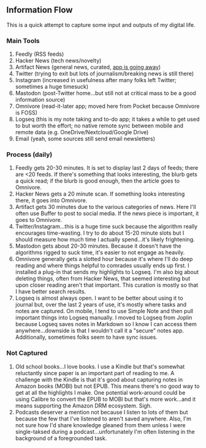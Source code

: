 ## Information Flow
This is a quick attempt to capture some input and outputs of my digital life.

### Main Tools
1. Feedly (RSS feeds)
2. Hacker News (tech news/novelty)  
3. Artifact News (general news, curated, [app is going away](https://medium.com/artifact-news/shutting-down-artifact-1e70de46d419))  
4. Twitter (trying to exit but lots of journalism/breaking news is still there)
5. Instagram (increased in usefulness after many folks left Twitter; sometimes a huge timesuck)
6. Mastodon (post-Twitter home...but still not at critical mass to be a good information source)
7. Omnivore (read-it-later app; moved here from Pocket because Omnivore is FOSS)
8. Logseq (this is my note taking and to-do app; it takes a while to get used to but worth the effort; no native remote sync between mobile and remote data (e.g. OneDrive/Nextcloud/Google Drive)  
9. Email (yeah, some sources still send email newsletters)  
### Process (daily)
1. Feedly gets 20-30 minutes. It is set to display last 2 days of feeds; there are <20 feeds. If there's something that looks interesting, the blurb gets a quick read; if the blurb is good enough, then the article goes to Omnivore.
2. Hacker News gets a 20 minute scan. If something looks interesting there, it goes into Omnivore.
3. Artifact gets 30 minutes due to the various categories of news. Here I'll often use Buffer to post to social media. If the news piece is important, it goes to Omnivore.
4. Twitter/Instagram...this is a huge time suck because the algorithm really encourages time-wasting. I try to do about 15-20 minute slots but I should measure how much time I actually spend...it's likely frightening.
5. Mastodon gets about 20-30 minutes. Because it doesn't have the algorithms rigged to suck time, it's easier to not engage as heavily.
6. Omnivore generally gets a slotted hour because it's where I'll do deep reading and where things helpful to comrades usually ends up first. I installed a plug-in that sends my highlights to Logseq. I'm also big about deleting things, often from Hacker News, that seemed interesting but upon closer reading aren't that important. This curation is mostly so that I have better search results.
7. Logseq is almost always open. I want to be better about using it to journal but, over the last 2 years of use, it's mostly where tasks and notes are captured. On mobile, I tend to use Simple Note and then pull important things into Logseq manually. I moved to Logseq from Joplin because Logseq saves notes in Markdown so I know I can access them anywhere...downside is that I wouldn't call it a "secure" notes app. Additionally, sometimes folks seem to have sync issues.
### Not Captured  
1. Old school books...I love books. I use a Kindle but that's somewhat reluctantly since paper is an important part of reading to me. A challenge with the Kindle is that it's good about capturing notes in Amazon books (MOBI) but not EPUB. This means there's no good way to get at all the highlights I make. One potential work-around could be using Calibre to convert the EPUB to MOBI but that's more work...and it means supporting the Amazon DRM ecosystem. Sigh.
2. Podcasts deserver a mention not because I listen to lots of them but because the few that I've listened to aren't saved anywhere. Also, I'm not sure how I'd share knowledge gleaned from them unless I were single-taksed during a podcast...unfortunately I'm often listening in the background of a foregrounded task.
